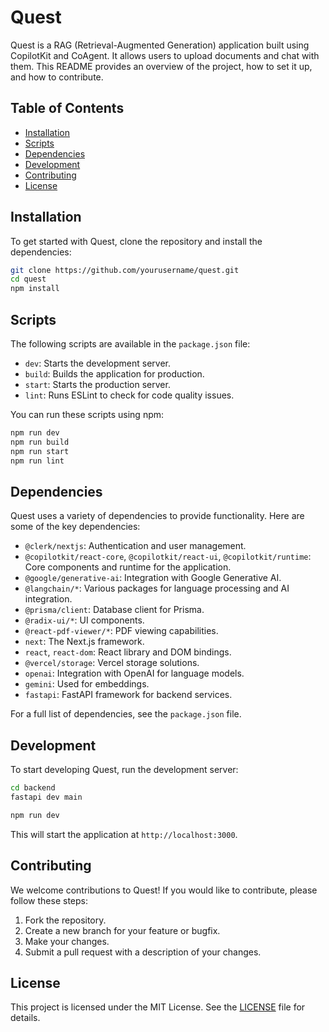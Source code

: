 # Quest

Quest is a RAG (Retrieval-Augmented Generation) application built using CopilotKit and CoAgent. It allows users to upload documents and chat with them. This README provides an overview of the project, how to set it up, and how to contribute.

## Table of Contents

- [Installation](#installation)
- [Scripts](#scripts)
- [Dependencies](#dependencies)
- [Development](#development)
- [Contributing](#contributing)
- [License](#license)

## Installation

To get started with Quest, clone the repository and install the dependencies:

```bash
git clone https://github.com/yourusername/quest.git
cd quest
npm install
```

## Scripts

The following scripts are available in the `package.json` file:

- `dev`: Starts the development server.
- `build`: Builds the application for production.
- `start`: Starts the production server.
- `lint`: Runs ESLint to check for code quality issues.

You can run these scripts using npm:

```bash
npm run dev
npm run build
npm run start
npm run lint
```

## Dependencies

Quest uses a variety of dependencies to provide functionality. Here are some of the key dependencies:

- `@clerk/nextjs`: Authentication and user management.
- `@copilotkit/react-core`, `@copilotkit/react-ui`, `@copilotkit/runtime`: Core components and runtime for the application.
- `@google/generative-ai`: Integration with Google Generative AI.
- `@langchain/*`: Various packages for language processing and AI integration.
- `@prisma/client`: Database client for Prisma.
- `@radix-ui/*`: UI components.
- `@react-pdf-viewer/*`: PDF viewing capabilities.
- `next`: The Next.js framework.
- `react`, `react-dom`: React library and DOM bindings.
- `@vercel/storage`: Vercel storage solutions.
- `openai`: Integration with OpenAI for language models.
- `gemini`: Used for embeddings.
- `fastapi`: FastAPI framework for backend services.

For a full list of dependencies, see the `package.json` file.

## Development

To start developing Quest, run the development server:

```bash
cd backend
fastapi dev main
```

```bash
npm run dev
```

This will start the application at `http://localhost:3000`.

## Contributing

We welcome contributions to Quest! If you would like to contribute, please follow these steps:

1. Fork the repository.
2. Create a new branch for your feature or bugfix.
3. Make your changes.
4. Submit a pull request with a description of your changes.

## License

This project is licensed under the MIT License. See the [LICENSE](LICENSE) file for details.
